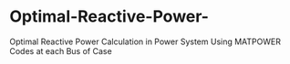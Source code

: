 # Optimal-Reactive-Power-
Optimal Reactive Power Calculation in Power System Using MATPOWER  Codes at each Bus of Case
